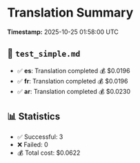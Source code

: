 # Translation Summary

**Timestamp:** 2025-10-25 01:58:00 UTC


## 📄 `test_simple.md`

- ✅ **es**: Translation completed
    💰 $0.0196
- ✅ **fr**: Translation completed
    💰 $0.0196
- ✅ **ar**: Translation completed
    💰 $0.0230

## 📊 Statistics

- ✅ Successful: 3
- ❌ Failed: 0
- 💰 Total cost: $0.0622
